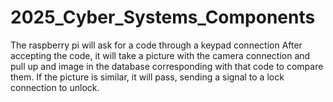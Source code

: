 # 2025_Cyber_Systems_Components
The raspberry pi will ask for a code through a keypad connection
After accepting the code, it will take a picture with the camera connection and pull up and image in the database corresponding with that code to compare them.
If the picture is similar, it will pass, sending a signal to a lock connection to unlock. 
